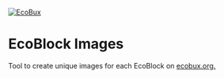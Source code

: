 [<img src="https://www.ecobux.org/images/logo.svg" alt="EcoBux">](https://ecobux.org)

# EcoBlock Images
Tool to create unique images for each EcoBlock on [ecobux.org.](https://ecobux.org)
